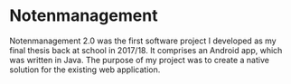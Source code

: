 # Notenmanagement
Notenmanagement 2.0 was the first software project I developed as my final thesis back at school in 2017/18. It comprises an Android app, which was written in Java. The purpose of my project was to create a native solution for the existing web application.